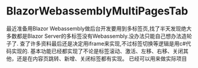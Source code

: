 # BlazorWebassemblyMultiPagesTab
最近准备用Blazor Webassembly做后台开发要用到多标签页,找了半天发现绝大多数都是Blazor Server的多标签没有Webassembly.没办法只能自己想办法造轮子了.
查了许多资料最后还是决定用iframe来实现,不过标签切换等逻辑是用c#代码实现的.
基本功能已经都实现了不论是标签滚动、激活、左移、右移、关闭其他，还是在内容页跳转、新增、关闭标签都有实现。
已经可以用来做实际项目
